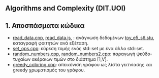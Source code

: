 ## Algorithms and Complexity (DIT.UOI)

## 1. Αποσπάσματα κώδικα

* [read_data.cpp](/app/src/c++/read_data.cpp), [read_data.js](/app/src/js/read_data.js), : ανάγνωση δεδομένων [toy_e5_s6.stu](./app/datasets/toy_e5_s6.stu), καταγραφή φοιτητών ανά εξέταση.
* [set_ops.cpp](/app/src/set_ops.cpp): εύρεση τομής ενός std::set<int> με ένα άλλο std::set<int>.
* [random_numbers.cpp](./app/src/random_numbers.cpp), [random_numbers2.cpp](./app/src/random_numbers2.cpp): παραγωγή ψεύδο-τυχαίων ακέραιων τιμών στο διάστημα [1,V].
* [greedy_coloring.cpp](./app/src/greedy_coloring.cpp): απεικόνιση γράφου ως λίστα γειτνίασης και greedy χρωματισμός του γράφου.